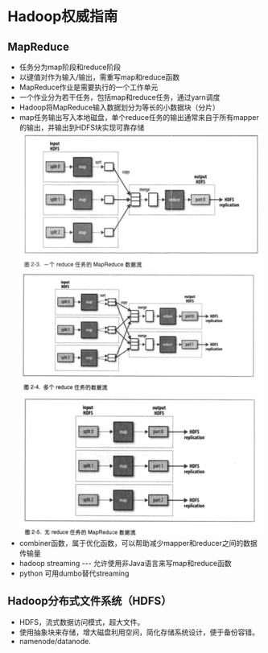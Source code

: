 # Hadoop权威指南

## MapReduce
- 任务分为map阶段和reduce阶段
- 以键值对作为输入/输出，需重写map和reduce函数
- MapReduce作业是需要执行的一个工作单元
- 一个作业分为若干任务，包括map和reduce任务，通过yarn调度
- Hadoop将MapReduce输入数据划分为等长的小数据块（分片）
- map任务输出写入本地磁盘，单个reduce任务的输出通常来自于所有mapper的输出，并输出到HDFS块实现可靠存储![一个reduce任务数据流](https://github.com/Frank-LSY/data-interview/blob/master/hadoop/hadoop-1.png)![多个reduce任务数据流](https://github.com/Frank-LSY/data-interview/blob/master/hadoop/hadoop-2.png)![无reduce任务数据流](https://github.com/Frank-LSY/data-interview/blob/master/hadoop/hadoop-3.png)
- combiner函数，属于优化函数，可以帮助减少mapper和reducer之间的数据传输量
- hadoop streaming --- 允许使用非Java语言来写map和reduce函数
- python 可用dumbo替代streaming

## Hadoop分布式文件系统（HDFS）
- HDFS，流式数据访问模式，超大文件。
- 使用抽象块来存储，增大磁盘利用空间，简化存储系统设计，便于备份容错。
- namenode/datanode.
